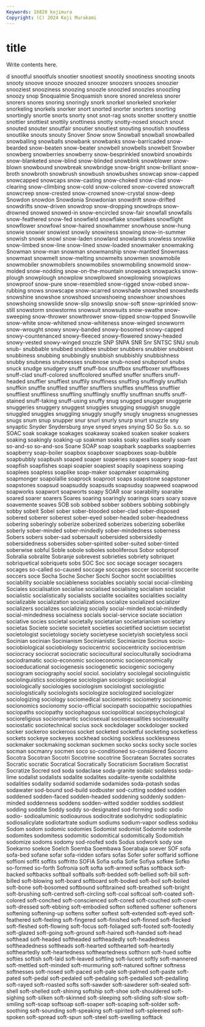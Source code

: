 ```yaml
---
Keywords: 16820 kojimura
Copyright: (C) 2024 Koji Murakami
---
```


# title

Write contents here.



d snootful snootfuls snootier snootiest snootily snootiness snooting snoots
snooty snoove snooze snoozed snoozer snoozers snoozes snoozier snooziest snooziness
snoozing snoozle snoozled snoozles snoozling snoozy snop Snoqualmie Snoquamish snore
snored snoreless snorer snorers snores snoring snoringly snork snorkel snorkeled
snorkeler snorkeling snorkels snorker snort snorted snorter snorters snorting snortingly
snortle snorts snorty snot snot-rag snots snotter snottery snottie snottier
snottiest snottily snottiness snotty snotty-nosed snouch snout snouted snouter snoutfair
snoutier snoutiest snouting snoutish snoutless snoutlike snouts snouty Snover Snow
snow Snowball snowball snowballed snowballing snowballs snowbank snowbanks snow-barricaded snow-bearded
snow-beaten snow-beater snowbell snowbells snowbelt Snowber snowberg snowberries snowberry snow-besprinkled
snowbird snowbirds snow-blanketed snow-blind snow-blinded snowblink snowblower snow-blown snowbound snowbreak
snowbridge snow-bright snow-brilliant snow-broth snowbroth snowbrush snowbush snowbushes snowcap snow-capped
snowcapped snowcaps snow-casting snow-choked snow-clad snow-clearing snow-climbing snow-cold snow-colored snow-covered
snowcraft snowcreep snow-crested snow-crowned snow-crystal snow-deep Snowdon snowdon Snowdonia Snowdonian
snowdrift snow-drifted snowdrifts snow-driven snowdrop snow-dropping snowdrops snow-drowned snowed snowed-in
snow-encircled snow-fair snowfall snowfalls snow-feathered snow-fed snowfield snowflake snowflakes snowflight
snowflower snowfowl snow-haired snowhammer snowhouse snow-hung snowie snowier snowiest snowily
snowiness snowing snow-in-summer snowish snowk snowl snow-laden snowland snowlands snowless
snowlike snow-limbed snow-line snow-lined snow-loaded snowmaker snowmaking Snowman snow-man snowman
snowmanship snow-mantled Snowmass snowmast snowmelt snow-melting snowmelts snowmen snowmobile snowmobiler
snowmobilers snowmobiles snowmobiling snowmold snow-molded snow-nodding snow-on-the-mountain snowpack snowpacks snow-plough
snowplough snowplow snowplowed snowplowing snowplows snowproof snow-pure snow-resembled snow-rigged snow-robed
snow-rubbing snows snowscape snow-scarred snowshade snowshed snowsheds snowshine snowshoe snowshoed
snowshoeing snowshoer snowshoes snowshoing snowslide snow-slip snowslip snow-soft snow-sprinkled snow-still
snowstorm snowstorms snowsuit snowsuits snow-swathe snow-sweeping snow-thrower snowthrower snow-tipped snow-topped
Snowville snow-white snow-whitened snow-whiteness snow-winged snowworm snow-wrought snowy snowy-banded snowy-bosomed
snowy-capped snowy-countenanced snowy-fleeced snowy-flowered snowy-headed snowy-vested snowy-winged snozzle SNP SNPA
SNR Snr SNTSC SNU snub snub- snubbable snubbed snubbee snubber
snubbers snubbier snubbiest snubbiness snubbing snubbingly snubbish snubbishly snubbishness snubby
snubness snubnesses snubnose snub-nosed snubproof snubs snuck snudge snudgery snuff
snuff-box snuffbox snuffboxer snuffboxes snuff-clad snuff-colored snuffcolored snuffed snuffer snuffers
snuff-headed snuffier snuffiest snuffily snuffiness snuffing snuffingly snuffish snuffkin snuffle
snuffled snuffler snufflers snuffles snuffless snufflier snuffliest snuffliness snuffling snufflingly
snuffly snuffman snuffs snuff-stained snuff-taking snuff-using snuffy snug snugged snugger
snuggerie snuggeries snuggery snuggest snuggies snugging snuggish snuggle snuggled snuggles
snuggling snuggly snugify snugly snugness snugnesses snugs snum snup snupper
snur snurl snurly snurp snurt snuzzle sny snyaptic Snyder Snydersburg
snye snyed snyes snying SO So So. s.o. so SOAC
soak soakage soakages soakaway soaked soaken soaker soakers soaking soakingly
soaking-up soakman soaks soaky soallies soally soam so-and-so so-and-sos Soane
SOAP soap soapbark soapbarks soapberries soapberry soap-boiler soapbox soapboxer soapboxes
soap-bubble soapbubbly soapbush soaped soaper soaperies soapers soapery soap-fast soapfish
soapfishes soapi soapier soapiest soapily soapiness soaping soaplees soapless soaplike
soap-maker soapmaker soapmaking soapmonger soapolallie soaprock soaproot soaps soapstone soapstoner
soapstones soapsud soapsuddy soapsuds soapsudsy soapweed soapwood soapworks soapwort soapworts
soapy SOAR soar soarability soarable soared soarer soarers Soares soaring
soaringly soarings soars soary soave soavemente soaves SOB sob sobbed
sobber sobbers sobbing sobbingly sobby sobeit Sobel sober sober-blooded sober-clad
sober-disposed sobered soberer soberest sober-eyed sober-headed sober-headedness sobering soberingly soberize
soberized soberizes soberizing soberlike soberly sober-minded sober-mindedly sober-mindedness soberness Sobers
sobers sober-sad sobersault sobersided sobersidedly sobersidedness sobersides sober-spirited sober-suited sober-tinted
soberwise sobful Soble sobole soboles soboliferous Sobor sobproof Sobralia sobralite
Sobranje sobrevest sobrieties sobriety sobriquet sobriquetical sobriquets sobs SOC Soc
soc socage socager socagers socages so-called so-caused soccage soccages soccer
soccerist soccerite soccers soce Socha Soche Socher Sochi Sochor socht
sociabilities sociability sociable sociableness sociables sociably social social-climbing Sociales socialisation
socialise socialised socialising socialism socialist socialistic socialistically socialists socialite socialites
socialities sociality socializable socialization socializations socialize socialized socializer socializers socializes
socializing socially social-minded social-mindedly social-mindedness socialness socials social-service sociate sociation
sociative socies societal societally societarian societarianism societary societas Societe societe
societeit societies societified societism societist societologist societology society societyese societyish
societyless socii Socinian socinian Socinianism Socinianistic Socinianize Socinus socio- sociobiological
sociobiology sociocentric sociocentricity sociocentrism sociocracy sociocrat sociocratic sociocultural socioculturally sociodrama
sociodramatic socio-economic socioeconomic socioeconomically socioeducational sociogenesis sociogenetic sociogenic sociogeny sociogram
sociography sociol sociol. sociolatry sociolegal sociolinguistic sociolinguistics sociologese sociologian sociologic
sociological sociologically sociologies sociologism sociologist sociologistic sociologistically sociologists sociologize sociologized
sociologizer sociologizing sociology sociomedical sociometric sociometry socionomic socionomics socionomy socio-official
sociopath sociopathic sociopathies sociopaths sociopathy sociophagous sociopolitical sociopsychological socioreligious socioromantic
sociosexual sociosexualities sociosexuality sociostatic sociotechnical socius sock sockdolager sockdologer socked
socker sockeroo sockeroos socket socketed socketful socketing socketless sockets sockeye
sockeyes sockhead socking sockless socklessness sockmaker sockmaking sockman sockmen socko
socks socky socle socles socman socmanry socmen soco so-conditioned so-considered
Socorro Socotra Socotran Socotri Socotrine socotrine Socratean Socrates socrates Socratic
socratic Socratical Socratically Socraticism Socratism Socratist Socratize Socred sod soda
sodaclase soda-granite sodaic sodaless soda-lime sodalist sodalists sodalite sodalites sodalite-syenite
sodalithite sodalities sodality sodamid sodamide sodamides soda-potash sodas sodawater sod-bound
sod-build sodbuster sod-cutting sodded sodden soddened sodden-faced sodden-headed soddening soddenly
sodden-minded soddenness soddens sodden-witted soddier soddies soddiest sodding soddite Soddy
soddy so-designated sod-forming sodic sodio sodio- sodioaluminic sodioaurous sodiocitrate sodiohydric
sodioplatinic sodiosalicylate sodiotartrate sodium sodiums sodium-vapor sodless sodoku Sodom sodom
sodomic sodomies Sodomist sodomist Sodomite sodomite sodomites sodomitess sodomitic sodomitical
sodomitically Sodomitish sodomize sodoms sodomy sod-roofed sods Sodus sodwork sody
soe Soekarno soekoe Soelch Soemba Soembawa Soerabaja soever SOF sofa
sofa-bed sofane sofar sofa-ridden sofars sofas Sofer sofer soffarid soffione
soffioni soffit soffits soffritto SOFIA Sofia sofia Sofie Sofiya sofkee
Sofko so-formed so-forth Sofronia soft softa soft-armed softas softback soft-backed
softbacks softball softballs soft-bedded soft-bellied soft-bill soft-billed soft-blowing soft-board softboard
soft-bodied soft-boil soft-boiled soft-bone soft-bosomed softbound softbrained soft-breathed soft-bright soft-brushing
soft-centred soft-circling soft-coal softcoal soft-coated soft-colored soft-conched soft-conscienced soft-cored soft-couched
soft-cover soft-dressed soft-ebbing soft-embodied soften softened softener softeners softening softening-up
softens softer softest soft-extended soft-eyed soft-feathered soft-feeling soft-fingered soft-finished soft-finned
soft-flecked soft-fleshed soft-flowing soft-focus soft-foliaged soft-footed soft-footedly soft-glazed soft-going soft-ground
soft-haired soft-handed soft-head softhead soft-headed softheaded softheadedly soft-headedness softheadedness softheads
soft-hearted softhearted soft-heartedly softheartedly soft-heartedness softheartedness softhorn soft-hued softie softies
softish soft-laid soft-leaved softling soft-lucent softly soft-mannered soft-mettled soft-minded soft-murmuring
soft-natured softner softness softnesses soft-nosed soft-paced soft-pale soft-palmed soft-paste soft-pated
soft-pedal soft-pedaled soft-pedaling soft-pedalled soft-pedalling soft-rayed soft-roasted softs soft-sawder soft-sawderer
soft-sealed soft-shell soft-shelled soft-shining softship soft-shoe soft-shouldered soft-sighing soft-silken soft-skinned
soft-sleeping soft-sliding soft-slow soft-smiling soft-soap softsoap soft-soaper soft-soaping soft-solder soft-soothing
soft-sounding soft-speaking soft-spirited soft-spleened soft-spoken soft-spread soft-spun soft-steel soft-swelling softtack
